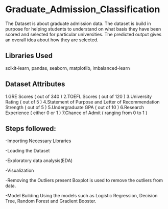 # Graduate_Admission_Classification
The Dataset is about graduate admission data. The dataset is build in purpose for helping students to understand on what basis they have been scored and selected for particular universities. The predicted output gives an overall idea about how they are selected.
## Libraries Used
scikit-learn, pandas, seaborn, matplotlib, imbalanced-learn
## Dataset Attributes
1.GRE Scores ( out of 340 )
2.TOEFL Scores ( out of 120 )
3.University Rating ( out of 5 )
4.Statement of Purpose and Letter of Recommendation Strength ( out of 5 )
5.Undergraduate GPA ( out of 10 )
6.Research Experience ( either 0 or 1 )
7.Chance of Admit ( ranging from 0 to 1 )
## Steps followed:
-Importing Necessary Libraries

-Loading the Dataset

-Exploratory data analysis(EDA)

-Visualization
  
-Removing the Outliers present
  Boxplot is used to remove the outliers from data.
  
-Model Building
  Using the models such as Logistic Regression, Decision Tree, Random Forest and Gradient Booster.
  

